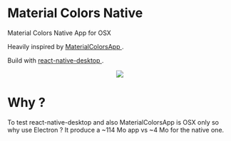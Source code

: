 # Material Colors Native

Material Colors Native App for OSX

Heavily inspired by [MaterialColorsApp
](https://github.com/romannurik/MaterialColorsApp).

Build with [react-native-desktop
](https://github.com/ptmt/react-native-desktop).

<p align="center">
	<img src="http://i.imgur.com/G0XWB0j.png">
</p>

# Why ?

To test react-native-desktop and also MaterialColorsApp is OSX only so why use Electron ? It produce a ~114 Mo app vs ~4 Mo for the native one.
